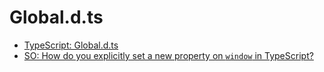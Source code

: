 # Global.d.ts

- [TypeScript: Global.d.ts](https://www.typescriptlang.org/docs/handbook/declaration-files/templates/global-d-ts.html)
- [SO: How do you explicitly set a new property on `window` in TypeScript?](https://stackoverflow.com/a/59671177/1592264)
